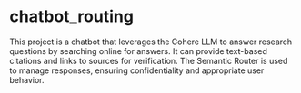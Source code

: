 # chatbot_routing
This project is a chatbot that leverages the Cohere LLM to answer research questions by searching online for answers. It can provide text-based citations and links to sources for verification. The Semantic Router is used to manage responses, ensuring confidentiality and appropriate user behavior.
